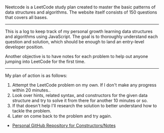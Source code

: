 Neetcode is a LeetCode study plan created to master the basic patterns of data structures and algorithms.
The website itself consists of 150 questions that covers all bases.

---

This is a log to keep track of my personal growth learning data structures and algorithms using JavaScript.
The goal is to thoroughly understand each question and solution, which should be enough to land an entry-level developer position.

Another objective is to have notes for each problem to help out anyone jumping into LeetCode for the first time.

---

My plan of action is as follows:

1. Attempt the LeetCode problem on my own. If I don't make any progress within 20 minutes..
2. Look over hints, related syntax, and constructors for the given data structure and try to solve it from there for another 10 minutes or so.
3. If that doesn't help I'll research the solution to better understand how to tackle the problem.
4. Later on come back to the problem and try again.

- [Personal GitHub Repository for Constructors/Notes](https://github.com/PhilipBDev/DSA-Reference)
